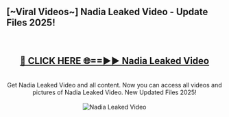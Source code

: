<h2>[~Viral Videos~] Nadia Leaked Video - Update Files 2025!</h2>
<br>
<div align="center">
<h2><a href="https://betterlinks.top/A2PfLJ" rel="nofollow">🔴 CLICK HERE 🌐==►► Nadia Leaked Video</a></h2>
<br>
Get Nadia Leaked Video and all content. Now you can access all videos and pictures of Nadia Leaked Video. New Updated Files 2025!
<br>
<br>
<a href="https://betterlinks.top/A2PfLJ" rel="nofollow" data-target="animated-image.originalLink"><img src="https://i.ibb.co.com/WyWwxjT/player-gif2.gif" alt="Nadia Leaked Video" style="max-width: 100%; display: inline-block;" data-target="animated-image.originalImage"></a>
</div>
<br>
